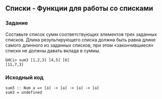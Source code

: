 ## Списки - Функции для работы со списками

### Задание

Составьте список сумм соответствующих элементов трех заданных списков. Длина результирующего списка должна быть равна длине самого длинного из заданных списков, при этом «закончившиеся» списки не должны давать вклада в суммы.

```
GHCi> sum3 [1,2,3] [4,5] [6]
[11,7,3]
```

### Исходный код

```
sum3 :: Num a => [a] -> [a] -> [a] -> [a]
sum3 = undefined
```
